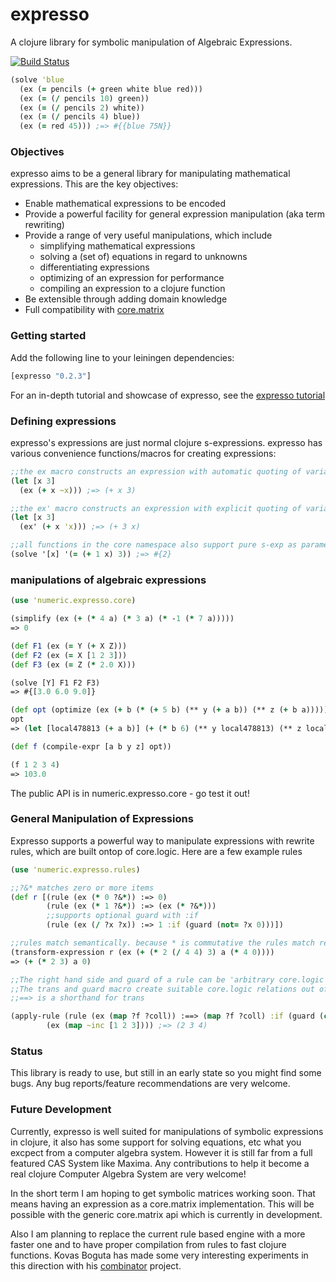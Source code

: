 expresso
========

A clojure library for symbolic manipulation of Algebraic Expressions. 


[![Build Status](https://travis-ci.org/clojure-numerics/expresso.png?branch=master)](https://travis-ci.org/clojure-numerics/expresso)

```clojure
(solve 'blue
  (ex (= pencils (+ green white blue red)))
  (ex (= (/ pencils 10) green))
  (ex (= (/ pencils 2) white))
  (ex (= (/ pencils 4) blue))
  (ex (= red 45))) ;=> #{{blue 75N}}
```
### Objectives

expresso aims to be a general library for manipulating mathematical expressions.
This are the key objectives:

 - Enable mathematical expressions to be encoded
 - Provide a powerful facility for general expression manipulation (aka term rewriting)
 - Provide a range of very useful manipulations, which include
   - simplifying mathematical expressions
   - solving a (set of) equations in regard to unknowns
   - differentiating expressions
   - optimizing of an expression for performance
   - compiling an expression to a clojure function
 - Be extensible through adding domain knowledge
 - Full compatibility with [core.matrix](https://github.com/mikera/matrix-api)
 
 
### Getting started

Add the following line to your leiningen dependencies:
```clojure
[expresso "0.2.3"]
```
For an in-depth tutorial and showcase of expresso, see the [expresso tutorial](https://github.com/mschuene/expresso-tutorial)
### Defining expressions

expresso's expressions are just normal clojure s-expressions. expresso has various convenience functions/macros
for creating expressions:

```clojure
;;the ex macro constructs an expression with automatic quoting of variables
(let [x 3]
  (ex (+ x ~x))) ;=> (+ x 3)

;;the ex' macro constructs an expression with explicit quoting of variables
(let [x 3]
  (ex' (+ x 'x))) ;=> (+ 3 x)

;;all functions in the core namespace also support pure s-exp as parameters
(solve '[x] '(= (+ 1 x) 3)) ;=> #{2}
```
### manipulations of algebraic expressions

```clojure
(use 'numeric.expresso.core)

(simplify (ex (+ (* 4 a) (* 3 a) (* -1 (* 7 a))))) 
=> 0

(def F1 (ex (= Y (+ X Z)))
(def F2 (ex (= X [1 2 3]))
(def F3 (ex (= Z (* 2.0 X)))

(solve [Y] F1 F2 F3)
=> #{[3.0 6.0 9.0]}        

(def opt (optimize (ex (+ b (* (+ 5 b) (** y (+ a b)) (** z (+ b a)))))))
opt
=> (let [local478813 (+ a b)] (+ (* b 6) (** y local478813) (** z local478813)))

(def f (compile-expr [a b y z] opt))

(f 1 2 3 4)
=> 103.0
```
The public API is in numeric.expresso.core - go test it out!

### General Manipulation of Expressions
Expresso supports a powerful way to manipulate expressions with rewrite rules, which are built ontop of 
core.logic. Here are a few example rules

```clojure
(use 'numeric.expresso.rules)

;;?&* matches zero or more items
(def r [(rule (ex (* 0 ?&*)) :=> 0)
        (rule (ex (* 1 ?&*)) :=> (ex (* ?&*)))
        ;;supports optional guard with :if
        (rule (ex (/ ?x ?x)) :=> 1 :if (guard (not= ?x 0)))])

;;rules match semantically. because * is commutative the rules match regardless of the order of arguments
(transform-expression r (ex (+ (* 2 (/ 4 4) 3) a (* 4 0))))
=> (+ (* 2 3) a 0)

;;The right hand side and guard of a rule can be 'arbitrary core.logic relations'.
;;The trans and guard macro create suitable core.logic relations out of normal clojure code.
;;==> is a shorthand for trans

(apply-rule (rule (ex (map ?f ?coll)) :==> (map ?f ?coll) :if (guard (coll? ?coll)))
  	    (ex (map ~inc [1 2 3]))) ;=> (2 3 4)
```

### Status 
This library is ready to use, but still in an early state so you might find some
bugs. Any bug reports/feature recommendations are very welcome.

### Future Development
Currently, expresso is well suited for manipulations of symbolic expressions in clojure, it also has some support for
solving equations, etc what you excpect from a computer algebra system. However it is still far from a full featured 
CAS System like Maxima. Any contributions to help it become a real clojure Computer Algebra System are very welcome!

In the short term I am hoping to get symbolic matrices working soon. That means having an expression as a core.matrix implementation. This will be possible with the generic core.matrix api which is currently in development.

Also I am planning to replace the current rule based engine with a more faster one and to have proper compilation from 
rules to fast clojure functions. Kovas Boguta has made some very interesting experiments in this direction with his
[combinator](https://github.com/kovasb/combinator) project.
